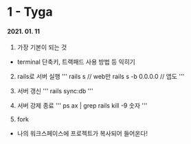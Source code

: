 1 - Tyga
========
#### 2021. 01. 11

1. 가장 기본이 되는 것
  - terminal 단축키, 트랙패드 사용 방법 등 익히기

2. rails로 서버 실행
'''
rails s // web만
rails s -b 0.0.0.0 // 앱도
'''

3. 서버 갱신
'''
rails sync:db
'''

4. 서버 강제 종료
'''
ps ax | grep rails
kill -9 숫자
'''

5. fork
  - 나의 워크스페이스에 프로젝트가 복사되어 들어온다!
 
